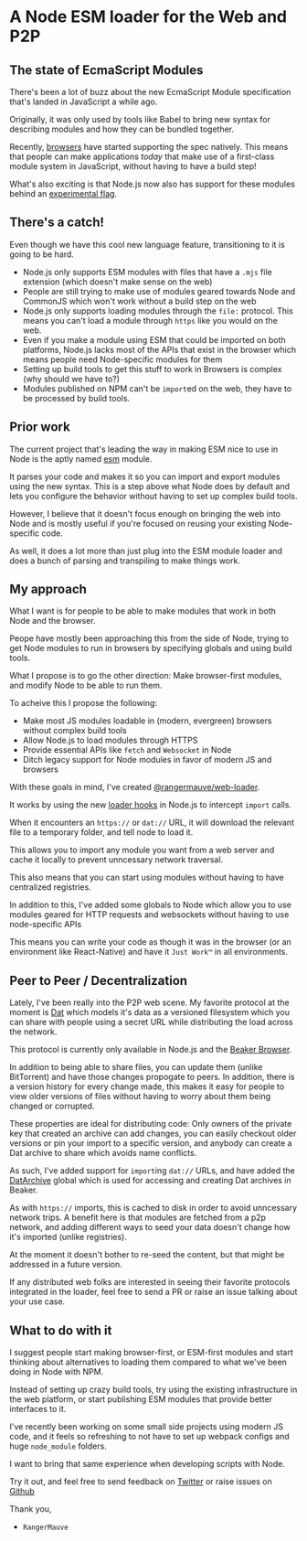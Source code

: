 # A Node ESM loader for the Web and P2P

## The state of EcmaScript Modules

There's been a lot of buzz about the new EcmaScript Module specification that's landed in JavaScript a while ago.

Originally, it was only used by tools like Babel to bring new syntax for describing modules and how they can be bundled together.

Recently, [browsers](https://developer.mozilla.org/en-US/docs/Web/JavaScript/Reference/Statements/import) have started supporting the spec natively. This means that people can make applications _today_ that make use of a first-class module system in JavaScript, without having to have a build step!

What's also exciting is that Node.js now also has support for these modules behind an [experimental flag](https://nodejs.org/api/esm.html).

## There's a catch!

Even though we have this cool new language feature, transitioning to it is going to be hard.

- Node.js only supports ESM modules with files that have a `.mjs` file extension (which doesn't make sense on the web)
- People are still trying to make use of modules geared towards Node and CommonJS which won't work without a build step on the web
- Node.js only supports loading modules through the `file:` protocol. This means you can't load a module through `https` like you would on the web.
- Even if you make a module using ESM that could be imported on both platforms, Node.js lacks most of the APIs that exist in the browser which means people need Node-specific modules for them
- Setting up build tools to get this stuff to work in Browsers is complex (why should we have to?)
- Modules published on NPM can't be `import`ed on the web, they have to be processed by build tools.

## Prior work

The current project that's leading the way in making ESM nice to use in Node is the aptly named [esm](https://github.com/standard-things/esm) module.

It parses your code and makes it so you can import and export modules using the new syntax. This is a step above what Node does by default and lets you configure the behavior without having to set up complex build tools.

However, I believe that it doesn't focus enough on bringing the web into Node and is mostly useful if you're focused on reusing your existing Node-specific code.

As well, it does a lot more than just plug into the ESM module loader and does a bunch of parsing and transpiling to make things work.

## My approach

What I want is for people to be able to make modules that work in both Node and the browser.

Peope have mostly been approaching this from the side of Node, trying to get Node modules to run in browsers by specifying globals and using build tools.

What I propose is to go the other direction: Make browser-first modules, and modify Node to be able to run them.

To acheive this I propose the following:

- Make most JS modules loadable in (modern, evergreen) browsers without complex build tools
- Allow Node.js to load modules through HTTPS
- Provide essential APIs like `fetch` and `Websocket` in Node
- Ditch legacy support for Node modules in favor of modern JS and browsers

With these goals in mind, I've created [@rangermauve/web-loader](https://www.npmjs.com/package/@rangermauve/web-loader).

It works by using the new [loader hooks](https://nodejs.org/api/esm.html#esm_loader_hooks) in Node.js to intercept `import` calls.

When it encounters an `https://` or `dat://` URL, it will download the relevant file to a temporary folder, and tell node to load it.

This allows you to import any module you want from a web server and cache it locally to prevent unncessary network traversal.

This also means that you can start using modules without having to have centralized registries.

In addition to this, I've added some globals to Node which allow you to use modules geared for HTTP requests and websockets without having to use node-specific APIs

This means you can write your code as though it was in the browser (or an environment like React-Native) and have it `Just Work™` in all environments.

## Peer to Peer / Decentralization

Lately, I've been really into the P2P web scene. My favorite protocol at the moment is [Dat](https://datproject.org/) which models it's data as a versioned filesystem which you can share with people using a secret URL while distributing the load across the network.

This protocol is currently only available in Node.js and the [Beaker Browser](https://beakerbrowser.com/).

In addition to being able to share files, you can update them (unlike BitTorrent) and have those changes propogate to peers. In addition, there is a version history for every change made, this makes it easy for people to view older versions of files without having to worry about them being changed or corrupted.

These properties are ideal for distributing code: Only owners of the private key that created an archive can add changes, you can easily checkout older versions or pin your import to a specific version, and anybody can create a Dat archive to share which avoids name conflicts.

As such, I've added support for `import`ing `dat://` URLs, and have added the [DatArchive](dat://beakerbrowser.com/docs/apis/dat.html) global which is used for accessing and creating Dat archives in Beaker.

As with `https://` imports, this is cached to disk in order to avoid unncessary network trips. A benefit here is that modules are fetched from a p2p network, and adding different ways to seed your data doesn't change how it's imported (unlike registries).

At the moment it doesn't bother to re-seed the content, but that might be addressed in a future version.

If any distributed web folks are interested in seeing their favorite protocols integrated in the loader, feel free to send a PR or raise an issue talking about your use case.

## What to do with it

I suggest people start making browser-first, or ESM-first modules and start thinking about alternatives to loading them compared to what we've been doing in Node with NPM.

Instead of setting up crazy build tools, try using the existing infrastructure in the web platform, or start publishing ESM modules that provide better interfaces to it.

I've recently been working on some small side projects using modern JS code, and it feels so refreshing to not have to set up webpack configs and huge `node_module` folders.

I want to bring that same experience when developing scripts with Node.

Try it out, and feel free to send feedback on [Twitter](https://mobile.twitter.com/RangerMauve) or raise issues on [Github](https://github.com/RangerMauve/node-web-loader/issues)

Thank you,

- `RangerMauve`


